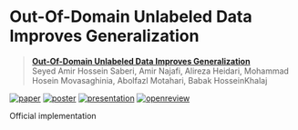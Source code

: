 # Out-Of-Domain Unlabeled Data Improves Generalization

> [**Out-Of-Domain Unlabeled Data Improves Generalization**](https://arxiv.org/abs/2310.00027) <br>
> Seyed Amir Hossein Saberi, Amir Najafi, Alireza Heidari, Mohammad Hosein Movasaghinia, Abolfazl Motahari, Babak HosseinKhalaj

[![paper](https://img.shields.io/badge/arXiv-Paper-<COLOR>.svg)](https://arxiv.org/abs/2310.00027)
[![poster](https://img.shields.io/badge/Poster-PDF-87CEEB)](https://iclr.cc/media/PosterPDFs/ICLR%202024/19202.png?t=1712876187.1666338)
[![presentation](https://img.shields.io/badge/Presentation-ICLR%202024-FFA500)](https://iclr.cc/virtual/2024/poster/19202)
[![openreview](https://img.shields.io/badge/OpenReview-Discussion-B762C1)](https://openreview.net/forum?id=Bo6GpQ3B9a)

Official implementation
